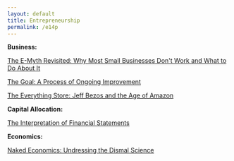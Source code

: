 ```yaml
---
layout: default
title: Entrepreneurship
permalink: /e14p
---
```


**Business:**


[The E-Myth Revisited: Why Most Small Businesses Don't Work and What to Do About It](https://www.amazon.com/Myth-Revisited-Small-Businesses-About-ebook/dp/B000RO9VJK)

[The Goal: A Process of Ongoing Improvement](https://www.amazon.com/Goal-Process-Ongoing-Improvement-ebook/dp/B002LHRM2O)

[The Everything Store: Jeff Bezos and the Age of Amazon](https://www.amazon.com/Everything-Store-Jeff-Bezos-Amazon-ebook/dp/B00DJ3ITKS)


**Capital Allocation:**

[The Interpretation of Financial Statements](https://www.amazon.com/Interpretation-Financial-Statements-Classic-1937/dp/0887309135)


**Economics:**

[Naked Economics: Undressing the Dismal Science](https://www.amazon.com/Naked-Economics-Undressing-Science-Revised-ebook/dp/B003NX6TYC)


